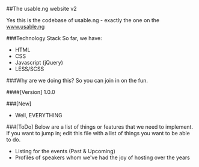 ##The usable.ng website v2

Yes this is the codebase of usable.ng - exactly the one on the www.usable.ng


###Technology Stack
So far, we have:
- HTML
- CSS
- Javascript (jQuery)
- LESS/SCSS

###Why are we doing this?
So you can join in on the fun.



####[Version]
1.0.0



###[New]
- Well, EVERYTHING


###[ToDo]
Below are a list of things or features that we need to implement. If you want to jump in; edit this file with a list of things you want to be able to do.

- Listing for the events (Past & Upcoming)
- Profiles of speakers whom we've had the joy of hosting over the years
